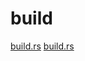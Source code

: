# build

[build.rs](https://course.rs/cargo/reference/build-script/intro.html)
[build.rs](https://course.rs/cargo/reference/build-script/examples.html)

